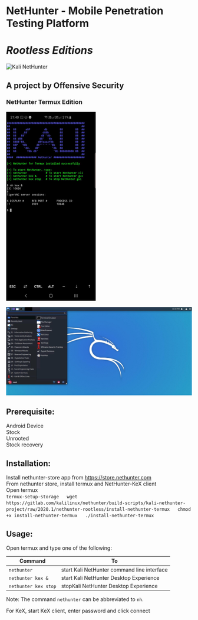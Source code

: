 # NetHunter - Mobile Penetration Testing Platform   
# _Rootless Editions_         
![Kali NetHunter](https://gitlab.com/kalilinux/nethunter/build-scripts/kali-nethunter-project/raw/master/images/nethunter-git-logo.png)
## A project by Offensive Security  

### NetHunter Termux Edition  

<img src="../images/010-NH-Rootless-Installation_Start_s.jpg" style="zoom:50%;" />



![](../images/020-NH-Rootless-KeX_s.jpg)

Prerequisite:  
--------------  
Android Device  
Stock  
Unrooted  
Stock recovery  

Installation:  
--------------  
Install nethunter-store app from https://store.nethunter.com  
From nethunter store, install termux and NetHunter-KeX client  
Open termux  
`termux-setup-storage  
wget https://gitlab.com/kalilinux/nethunter/build-scripts/kali-nethunter-project/raw/2020.1/nethunter-rootless/install-nethunter-termux  
chmod +x install-nethunter-termux  
./install-nethunter-termux`  

Usage:  
-------  
Open termux and type one of the following:  

| Command              | To                                          |
| -------------------- | ------------------------------------------- |
| `nethunter`          | start Kali NetHunter command line interface |
| `nethunter kex &`    | start Kali NetHunter Desktop Experience     |
| `nethunter kex stop` | stopKali NetHunter Desktop Experience       |

Note: The command `nethunter` can be abbreviated to `nh`.

For KeX, start KeX client, enter password and click connect  
